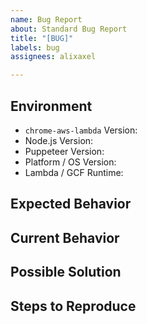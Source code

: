 ```yaml
---
name: Bug Report
about: Standard Bug Report
title: "[BUG]"
labels: bug
assignees: alixaxel

---
```


<!--- For Puppeteer-specific bugs, please use https://github.com/GoogleChrome/puppeteer/issues -->

## Environment
* `chrome-aws-lambda` Version: 
* Node.js Version: 
* Puppeteer Version: 
* Platform / OS Version: 
* Lambda / GCF Runtime: 

## Expected Behavior
<!--- What should have happened. -->

## Current Behavior
<!--- What happened instead. -->

## Possible Solution
<!--- Not obligatory, but suggest a fix/reason for the bug. -->

## Steps to Reproduce
<!--- Include code to reproduce this issue, if relevant. -->
